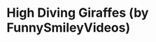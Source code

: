 <!--
id: 50471571395
link: http://tumblr.atmos.org/post/50471571395/high-diving-giraffes-by-funnysmileyvideos
slug: high-diving-giraffes-by-funnysmileyvideos
date: Tue May 14 2013 20:15:22 GMT-0700 (PDT)
publish: 2013-05-014
tags: 
title: High Diving Giraffes (by FunnySmileyVideos)
-->


High Diving Giraffes (by FunnySmileyVideos)
===========================================



